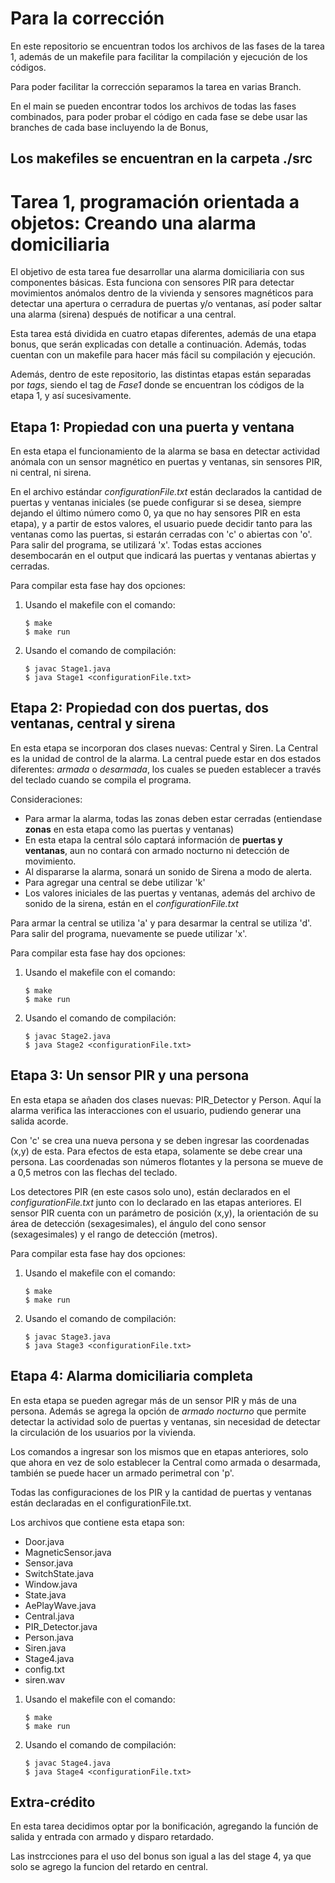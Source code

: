 # Para la corrección
En este repositorio se encuentran todos los archivos de las fases de la tarea 1, además de un makefile para facilitar la compilación y ejecución de los códigos.

Para poder facilitar la corrección separamos la tarea en varias Branch.

En el main se pueden encontrar todos los archivos de todas las fases combinados, para poder probar el código en cada fase se debe usar las branches de cada base incluyendo la de Bonus,

## Los makefiles se encuentran en la carpeta ./src



# Tarea 1, programación orientada a objetos: Creando una alarma domiciliaria

El objetivo de esta tarea fue desarrollar una alarma domiciliaria con sus componentes básicas. Esta funciona con sensores PIR para detectar movimientos anómalos dentro de la vivienda y sensores magnéticos para detectar una apertura o cerradura de puertas y/o ventanas, así poder saltar una alarma (sirena) después de notificar a una central. 

Esta tarea está dividida en cuatro etapas diferentes, además de una etapa bonus, que serán explicadas con detalle a continuación. Además, todas cuentan con un makefile para hacer más fácil su compilación y ejecución.

Además, dentro de este repositorio, las distintas etapas están separadas por *tags*, siendo el tag de *Fase1* donde se encuentran los códigos de la etapa 1, y así sucesivamente.

## Etapa 1: Propiedad con una puerta y ventana

En esta etapa el funcionamiento de la alarma se basa en detectar actividad anómala con un sensor magnético en puertas y ventanas, sin sensores PIR, ni central, ni sirena. 

En el archivo estándar *configurationFile.txt* están declarados la cantidad de puertas y ventanas iniciales (se puede configurar si se desea, siempre dejando el último número como 0, ya que no hay sensores PIR en esta etapa), y a partir de estos valores, el usuario puede decidir tanto para las ventanas como las puertas, si estarán cerradas con 'c' o abiertas con 'o'. Para salir del programa, se utilizará 'x'. Todas estas acciones desembocarán en el output que indicará las puertas y ventanas abiertas y cerradas.

Para compilar esta fase hay dos opciones:

1. Usando el makefile con el comando:
    ```
    $ make
    $ make run
    ```
2. Usando el comando de compilación:
    ```
    $ javac Stage1.java 
    $ java Stage1 <configurationFile.txt>
    ```

## Etapa 2: Propiedad con dos puertas, dos ventanas, central y sirena

En esta etapa se incorporan dos clases nuevas: Central y Siren. La Central es la unidad de control de la alarma. La central puede estar en dos estados diferentes: *armada* o *desarmada*, los cuales se pueden establecer a través del teclado cuando se compila el programa. 

Consideraciones:
- Para armar la alarma, todas las zonas deben estar cerradas (entiendase **zonas** en esta etapa como las puertas y ventanas)
- En esta etapa la central sólo captará información de **puertas y ventanas**, aun no contará con armado nocturno ni detección de movimiento. 
- Al dispararse la alarma, sonará un sonido de Sirena a modo de alerta.
- Para agregar una central se debe utilizar 'k'
- Los valores iniciales de las puertas y ventanas, además del archivo de sonido de la sirena, están en el *configurationFile.txt*

Para armar la central se utiliza 'a' y para desarmar la central se utiliza 'd'. Para salir del programa, nuevamente se puede utilizar 'x'.

Para compilar esta fase hay dos opciones:

1. Usando el makefile con el comando:
    ```
    $ make
    $ make run
    ```
2. Usando el comando de compilación:
    ```
    $ javac Stage2.java 
    $ java Stage2 <configurationFile.txt>
    ```

## Etapa 3: Un sensor PIR y una persona

En esta etapa se añaden dos clases nuevas: PIR_Detector y Person. Aquí la alarma verifica las interacciones con el usuario, pudiendo generar una salida acorde. 

Con 'c' se crea una nueva persona y se deben ingresar las coordenadas (x,y) de esta. Para efectos de esta etapa, solamente se debe crear una persona. Las coordenadas son números flotantes y la persona se mueve de a 0,5 metros con las flechas del teclado.

Los detectores PIR (en este casos solo uno), están declarados en el *configurationFile.txt* junto con lo declarado en las etapas anteriores. El sensor PIR cuenta con un parámetro de posición (x,y), la orientación de su área de detección (sexagesimales), el ángulo del cono sensor (sexagesimales) y el rango de detección (metros).

Para compilar esta fase hay dos opciones:

1. Usando el makefile con el comando:
    ```
    $ make
    $ make run
    ```
2. Usando el comando de compilación:
    ```
    $ javac Stage3.java 
    $ java Stage3 <configurationFile.txt>
    ```

## Etapa 4: Alarma domiciliaria completa

En esta etapa se pueden agregar más de un sensor PIR y más de una persona. Además se agrega la opción de *armado nocturno* que permite detectar la actividad solo de puertas y ventanas, sin necesidad de detectar la circulación de los usuarios por la vivienda. 

Los comandos a ingresar son los mismos que en etapas anteriores, solo que ahora en vez de solo establecer la Central como armada o desarmada, también se puede hacer un armado perimetral con 'p'. 

Todas las configuraciones de los PIR y la cantidad de puertas y ventanas están declaradas en el configurationFile.txt.

Los archivos que contiene esta etapa son:

- Door.java
- MagneticSensor.java
- Sensor.java
- SwitchState.java
- Window.java
- State.java
- AePlayWave.java
- Central.java
- PIR_Detector.java
- Person.java
- Siren.java
- Stage4.java
- config.txt
- siren.wav

1. Usando el makefile con el comando:
    ```
    $ make
    $ make run
    ```
2. Usando el comando de compilación:
    ```
    $ javac Stage4.java 
    $ java Stage4 <configurationFile.txt>
    ```

## Extra-crédito

En esta tarea decidimos optar por la bonificación, agregando la función de salida y entrada con armado y disparo retardado.

Las instrcciones para el uso del bonus son igual a las del stage 4, ya que solo se agrego la funcion del retardo en central.



